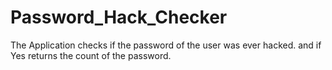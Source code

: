 # Password_Hack_Checker
The Application checks if the password of the user was ever hacked. and if Yes returns the count of the password.
